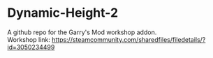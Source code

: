 # Dynamic-Height-2
A github repo for the Garry's Mod workshop addon.  
Workshop link: https://steamcommunity.com/sharedfiles/filedetails/?id=3050234499
